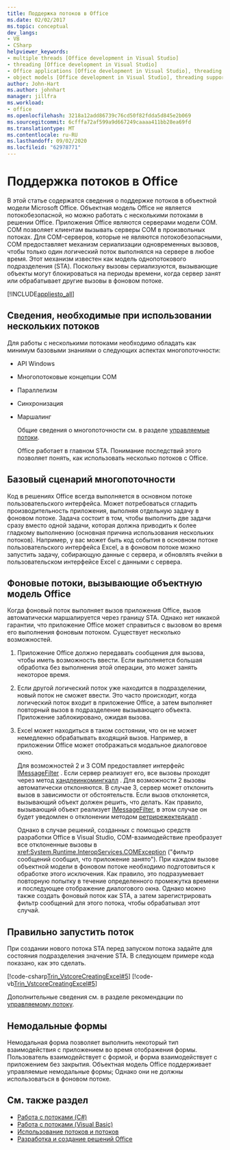 ```yaml
---
title: Поддержка потоков в Office
ms.date: 02/02/2017
ms.topic: conceptual
dev_langs:
- VB
- CSharp
helpviewer_keywords:
- multiple threads [Office development in Visual Studio]
- threading [Office development in Visual Studio]
- Office applications [Office development in Visual Studio], threading support
- object models [Office development in Visual Studio], threading support
author: John-Hart
ms.author: johnhart
manager: jillfra
ms.workload:
- office
ms.openlocfilehash: 3218a12add86739c76cd50f82fdda5d845e2b069
ms.sourcegitcommit: 6cfffa72af599a9d667249caaaa411bb28ea69fd
ms.translationtype: MT
ms.contentlocale: ru-RU
ms.lasthandoff: 09/02/2020
ms.locfileid: "62978771"
---
```

# <a name="threading-support-in-office"></a>Поддержка потоков в Office
  В этой статье содержатся сведения о поддержке потоков в объектной модели Microsoft Office. Объектная модель Office не является потокобезопасной, но можно работать с несколькими потоками в решении Office. Приложения Office являются серверами модели COM. COM позволяет клиентам вызывать серверы COM в произвольных потоках. Для COM-серверов, которые не являются потокобезопасными, COM предоставляет механизм сериализации одновременных вызовов, чтобы только один логический поток выполнялся на сервере в любое время. Этот механизм известен как модель однопотокового подразделения (STA). Поскольку вызовы сериализуются, вызывающие объекты могут блокироваться на периоды времени, когда сервер занят или обрабатывает другие вызовы в фоновом потоке.

 [!INCLUDE[appliesto_all](../vsto/includes/appliesto-all-md.md)]

## <a name="knowledge-required-when-using-multiple-threads"></a>Сведения, необходимые при использовании нескольких потоков
 Для работы с несколькими потоками необходимо обладать как минимум базовыми знаниями о следующих аспектах многопоточности:

- API Windows

- Многопотоковые концепции COM

- Параллелизм

- Синхронизация

- Маршалинг

  Общие сведения о многопоточности см. в разделе [управляемые потоки](/dotnet/standard/threading/).

  Office работает в главном STA. Понимание последствий этого позволяет понять, как использовать несколько потоков с Office.

## <a name="basic-multithreading-scenario"></a>Базовый сценарий многопоточности
 Код в решениях Office всегда выполняется в основном потоке пользовательского интерфейса. Может потребоваться сгладить производительность приложения, выполняя отдельную задачу в фоновом потоке. Задача состоит в том, чтобы выполнить две задачи сразу вместо одной задачи, которая должна приводить к более гладкому выполнению (основная причина использования нескольких потоков). Например, у вас может быть код события в основном потоке пользовательского интерфейса Excel, а в фоновом потоке можно запустить задачу, собирающую данные с сервера, и обновлять ячейки в пользовательском интерфейсе Excel с данными с сервера.

## <a name="background-threads-that-call-into-the-office-object-model"></a>Фоновые потоки, вызывающие объектную модель Office
 Когда фоновый поток выполняет вызов приложения Office, вызов автоматически маршалируется через границу STA. Однако нет никакой гарантии, что приложение Office может справиться с вызовом во время его выполнения фоновым потоком. Существует несколько возможностей.

1. Приложение Office должно передавать сообщения для вызова, чтобы иметь возможность ввести. Если выполняется большая обработка без выполнения этой операции, это может занять некоторое время.

2. Если другой логический поток уже находится в подразделении, новый поток не сможет ввести. Это часто происходит, когда логический поток входит в приложение Office, а затем выполняет повторный вызов в подразделение вызывающего объекта. Приложение заблокировано, ожидая вызова.

3. Excel может находиться в таком состоянии, что он не может немедленно обрабатывать входящий вызов. Например, в приложении Office может отображаться модальное диалоговое окно.

   Для возможностей 2 и 3 COM предоставляет интерфейс [IMessageFilter](/windows/desktop/api/objidl/nn-objidl-imessagefilter) . Если сервер реализует его, все вызовы проходят через метод [хандлеинкомингкалл](/windows/desktop/api/objidl/nf-objidl-imessagefilter-handleincomingcall) . Для возможности 2 вызовы автоматически отклоняются. В случае 3, сервер может отклонить вызов в зависимости от обстоятельств. Если вызов отклоняется, вызывающий объект должен решить, что делать. Как правило, вызывающий объект реализует [IMessageFilter](/windows/desktop/api/objidl/nn-objidl-imessagefilter), в этом случае он будет уведомлен о отклонении методом [ретрирежектедкалл](/windows/desktop/api/objidl/nf-objidl-imessagefilter-retryrejectedcall) .

   Однако в случае решений, созданных с помощью средств разработки Office в Visual Studio, COM-взаимодействие преобразует все отклоненные вызовы в <xref:System.Runtime.InteropServices.COMException> ("фильтр сообщений сообщил, что приложение занято"). При каждом вызове объектной модели в фоновом потоке необходимо подготовиться к обработке этого исключения. Как правило, это подразумевает повторную попытку в течение определенного промежутка времени и последующее отображение диалогового окна. Однако можно также создать фоновый поток как STA, а затем зарегистрировать фильтр сообщений для этого потока, чтобы обрабатывал этот случай.

## <a name="start-the-thread-correctly"></a>Правильно запустить поток
 При создании нового потока STA перед запуском потока задайте для состояния подразделения значение STA. В следующем примере кода показано, как это сделать.

 [!code-csharp[Trin_VstcoreCreatingExcel#5](../vsto/codesnippet/CSharp/Trin_VstcoreCreatingExcelCS/ThisWorkbook.cs#5)]
 [!code-vb[Trin_VstcoreCreatingExcel#5](../vsto/codesnippet/VisualBasic/Trin_VstcoreCreatingExcelVB/ThisWorkbook.vb#5)]

 Дополнительные сведения см. в разделе рекомендации по [управляемому потоку](/dotnet/standard/threading/managed-threading-best-practices).

## <a name="modeless-forms"></a>Немодальные формы
 Немодальная форма позволяет выполнить некоторый тип взаимодействия с приложением во время отображения формы. Пользователь взаимодействует с формой, и форма взаимодействует с приложением без закрытия. Объектная модель Office поддерживает управляемые немодальные формы; Однако они не должны использоваться в фоновом потоке.

## <a name="see-also"></a>См. также раздел
- [Работа с потоками (C#)](/dotnet/csharp/programming-guide/concepts/threading/index)
- [Работа с потоками (Visual Basic)](/dotnet/visual-basic/programming-guide/concepts/threading/index)
- [Использование потоков и потоков](/dotnet/standard/threading/using-threads-and-threading)
- [Разработка и создание решений Office](../vsto/designing-and-creating-office-solutions.md)
